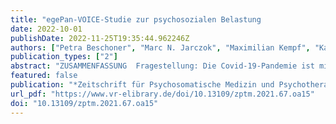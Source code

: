 ```yaml
---
title: "egePan-VOICE-Studie zur psychosozialen Belastung                                       durch die Covid-19-Pandemie bei medizinischtechnischen                                      Assistent*innen"
date: 2022-10-01
publishDate: 2022-11-25T19:35:44.962246Z
authors: ["Petra Beschoner", "Marc N. Jarczok", "Maximilian Kempf", "Katja Weimer", "Franziska Geiser", "Nina Hiebel", "Yesim Erim", "Eva Morawa", "Susann Steudte-Schmiedgen", "Christian Albus", "Lucia Jerg-Bretzke"]
publication_types: ["2"]
abstract: "ZUSAMMENFASSUNG  Fragestellung: Die Covid-19-Pandemie ist mit erhöhten Anforderungen an Beschäftigte im Gesundheitswesen verbunden. Bisher wenig beachtet sind dabei medizinisch-technische Assistent* innen (MTA). Ziel vorliegender Studie ist es daher, Belastungsfaktoren bei MTA in Deutschland während der Pandemie zu identifizieren.  Methoden: Im Frühjahr 2020 wurde mittels einer Online-Befragung eine Querschnittserhebung bei medizinischem Personal durchgeführt (N = 8088).  Ergebnisse: N = 1483 Datensätze von MTA wurden analysiert. Retrospektiv nahm unter der Pandemie die Belastung zu und 60.1 % der MTA litten unter Arbeitsstress (erfasst als Effort- Reward-Imbalance, ERI). Personalmangel und Mehrarbeit waren assoziiert mit einer Zunahme von Arbeitsstress. Vereinbarkeitsprobleme von Familie und Beruf und Kontakt zu kontaminiertem Material/Infizierten begünstigten das Arbeitsstresserleben.  Diskussion: Insbesondere Personalmangel, Mehrarbeit und direkter Kontakt mit Covid-19-Infizierten/- Material erhöhen Arbeitsstress in der Pandemie und stellen eine potenzielle Gesundheitsgefährdung für MTA dar. Verbesserungen dieser Rahmenbedingungen könnten helfen, ein gesundes und effektives Arbeiten in Pandemien zu sichern."
featured: false
publication: "*Zeitschrift für Psychosomatische Medizin und Psychotherapie*"
url_pdf: "https://www.vr-elibrary.de/doi/10.13109/zptm.2021.67.oa15"
doi: "10.13109/zptm.2021.67.oa15"
---
```


